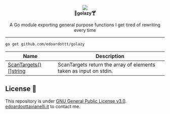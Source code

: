 <p align="center">
  <img src="https://github.com/edoardottt/images/blob/main/golazy/golazy.png"><br>
  <b align="center">🌴golazy🍸</b><br>
  <p align="center">A Go module exporting general purpose functions I get tired of rewriting every time</p>
</p>


----------

```
go get github.com/edoardottt/golazy
```

| Name | Description | 
| ----- | ------ |
| [ScanTargets() []string](https://github.com/edoardottt/golazy/blob/main/golazy.go#L39) | ScanTargets return the array of elements taken as input on stdin. |


License 📝
-------

This repository is under [GNU General Public License v3.0](https://github.com/edoardottt/golazy/blob/main/LICENSE).  
[edoardoottavianelli.it](https://www.edoardoottavianelli.it) to contact me.
